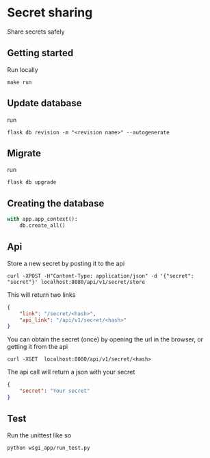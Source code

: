 # Secret sharing

Share secrets safely

## Getting started

Run locally

    make run

## Update database

run

    flask db revision -m "<revision name>" --autogenerate

## Migrate

run

    flask db upgrade

## Creating the database

```python
with app.app_context():
    db.create_all()
```

## Api

Store a new secret by posting it to the api

    curl -XPOST -H"Content-Type: application/json" -d '{"secret": "secret"}' localhost:8080/api/v1/secret/store

This will return two links

```json
{
    "link": "/secret/<hash>",
    "api_link": "/api/v1/secret/<hash>"
}
```

You can obtain the secret (once) by opening the url in the browser, or getting it from the api

    curl -XGET  localhost:8080/api/v1/secret/<hash>

The api call will return a json with your secret

```json
{
    "secret": "Your secret"
}
```

## Test

Run the unittest like so

    python wsgi_app/run_test.py
